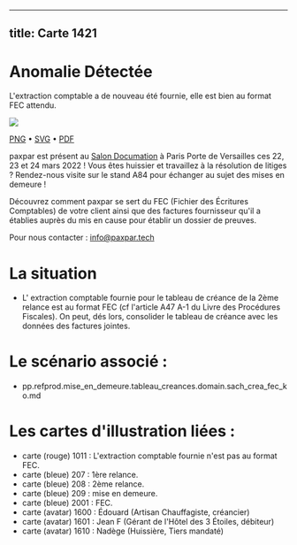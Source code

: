 
---
title: Carte 1421
---

# Anomalie Détectée

L'extraction comptable a de nouveau été fournie, elle est bien au format FEC attendu.


![](https://media.paxpar.tech/ludi/card_1421_recto.png)

[PNG](https://media.paxpar.tech/ludi/card_1421_recto.png) • [SVG](https://media.paxpar.tech/ludi/card_1421_recto.svg) • [PDF](https://media.paxpar.tech/ludi/card_1421_recto.pdf)

paxpar est présent au [Salon Documation](https://www.documation.fr/info_societe/527/paxpartech.html) à Paris Porte de Versailles ces 22, 23 et 24 mars 2022 ! Vous êtes huissier et travaillez à la résolution de litiges ? Rendez-nous visite sur le stand A84 pour échanger au sujet des mises en demeure !

Découvrez comment paxpar se sert du FEC (Fichier des Écritures Comptables) de votre client ainsi que des factures fournisseur qu'il a établies auprès du mis en cause pour établir un dossier de preuves.

Pour nous contacter : info@paxpar.tech

# La situation
  - L' extraction comptable fournie pour le tableau de créance de la 2ème relance est au format FEC (cf l'article A47 A-1 du Livre des Procédures Fiscales). On peut, dés lors, consolider le tableau de créance avec les données des factures jointes.

# Le scénario associé : 
  - pp.refprod.mise_en_demeure.tableau_creances.domain.sach_crea_fec_ko.md

# Les cartes d'illustration liées : 
  - carte (rouge) 1011 : L'extraction comptable fournie n'est pas au format FEC.
  - carte (bleue) 207 : 1ère relance.
  - carte (bleue) 208 : 2ème relance.
  - carte (bleue) 209 : mise en demeure.
  - carte (bleue) 2001 : FEC.
  - carte (avatar) 1600 : Édouard (Artisan Chauffagiste, créancier)
  - carte (avatar) 1601 : Jean F (Gérant de l'Hôtel des 3 Étoiles, débiteur)
  - carte (avatar) 1610 : Nadège (Huissière, Tiers mandaté)


